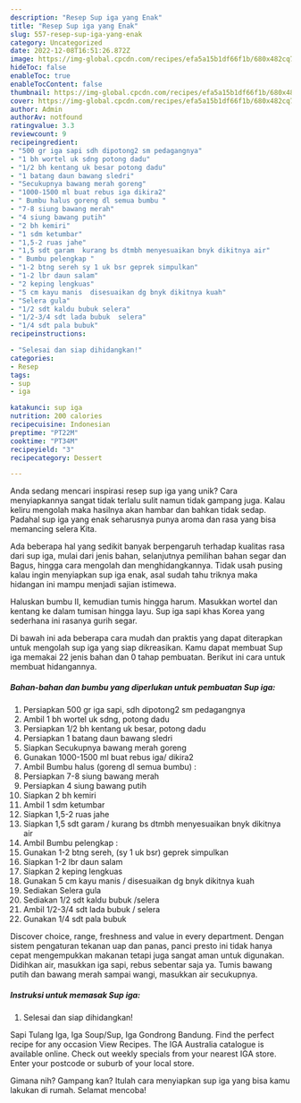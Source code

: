```yaml
---
description: "Resep Sup iga yang Enak"
title: "Resep Sup iga yang Enak"
slug: 557-resep-sup-iga-yang-enak
category: Uncategorized
date: 2022-12-08T16:51:26.872Z
image: https://img-global.cpcdn.com/recipes/efa5a15b1df66f1b/680x482cq70/sup-iga-foto-resep-utama.jpg
hideToc: false
enableToc: true
enableTocContent: false
thumbnail: https://img-global.cpcdn.com/recipes/efa5a15b1df66f1b/680x482cq70/sup-iga-foto-resep-utama.jpg
cover: https://img-global.cpcdn.com/recipes/efa5a15b1df66f1b/680x482cq70/sup-iga-foto-resep-utama.jpg
author: Admin
authorAv: notfound
ratingvalue: 3.3
reviewcount: 9
recipeingredient:
- "500 gr iga sapi sdh dipotong2 sm pedagangnya"
- "1 bh wortel uk sdng potong dadu"
- "1/2 bh kentang uk besar potong dadu"
- "1 batang daun bawang sledri"
- "Secukupnya bawang merah goreng"
- "1000-1500 ml buat rebus iga dikira2"
- " Bumbu halus goreng dl semua bumbu "
- "7-8 siung bawang merah"
- "4 siung bawang putih"
- "2 bh kemiri"
- "1 sdm ketumbar"
- "1,5-2 ruas jahe"
- "1,5 sdt garam  kurang bs dtmbh menyesuaikan bnyk dikitnya air"
- " Bumbu pelengkap "
- "1-2 btng sereh sy 1 uk bsr geprek simpulkan"
- "1-2 lbr daun salam"
- "2 keping lengkuas"
- "5 cm kayu manis  disesuaikan dg bnyk dikitnya kuah"
- "Selera gula"
- "1/2 sdt kaldu bubuk selera"
- "1/2-3/4 sdt lada bubuk  selera"
- "1/4 sdt pala bubuk"
recipeinstructions:

- "Selesai dan siap dihidangkan!"
categories:
- Resep
tags:
- sup
- iga

katakunci: sup iga 
nutrition: 200 calories
recipecuisine: Indonesian
preptime: "PT22M"
cooktime: "PT34M"
recipeyield: "3"
recipecategory: Dessert

---
```





Anda sedang mencari inspirasi resep sup iga yang unik? Cara menyiapkannya sangat tidak terlalu sulit namun tidak gampang juga. Kalau keliru mengolah maka hasilnya akan hambar dan bahkan tidak sedap. Padahal sup iga yang enak seharusnya punya aroma dan rasa yang bisa memancing selera Kita.





Ada beberapa hal yang sedikit banyak berpengaruh terhadap kualitas rasa dari sup iga, mulai dari jenis bahan, selanjutnya pemilihan bahan segar dan Bagus, hingga cara mengolah dan menghidangkannya. Tidak usah pusing kalau ingin menyiapkan sup iga enak,      asal sudah tahu triknya maka hidangan ini mampu menjadi sajian istimewa.














Haluskan bumbu II, kemudian tumis hingga harum. Masukkan wortel dan kentang ke dalam tumisan hingga layu. Sup iga sapi khas Korea yang sederhana ini rasanya gurih segar.






Di bawah ini ada beberapa cara mudah dan praktis yang dapat diterapkan untuk mengolah sup iga yang siap dikreasikan. Kamu dapat membuat Sup iga memakai 22 jenis bahan dan 0 tahap pembuatan. Berikut ini cara untuk membuat hidangannya.

<!--inarticleads1-->

##### Bahan-bahan dan bumbu yang diperlukan untuk pembuatan Sup iga:

1. Persiapkan 500 gr iga sapi, sdh dipotong2 sm pedagangnya
1. Ambil 1 bh wortel uk sdng, potong dadu
1. Persiapkan 1/2 bh kentang uk besar, potong dadu
1. Persiapkan 1 batang daun bawang sledri
1. Siapkan Secukupnya bawang merah goreng
1. Gunakan 1000-1500 ml buat rebus iga/ dikira2
1. Ambil  Bumbu halus (goreng dl semua bumbu) :
1. Persiapkan 7-8 siung bawang merah
1. Persiapkan 4 siung bawang putih
1. Siapkan 2 bh kemiri
1. Ambil 1 sdm ketumbar
1. Siapkan 1,5-2 ruas jahe
1. Siapkan 1,5 sdt garam / kurang bs dtmbh menyesuaikan bnyk dikitnya air
1. Ambil  Bumbu pelengkap :
1. Gunakan 1-2 btng sereh, (sy 1 uk bsr) geprek simpulkan
1. Siapkan 1-2 lbr daun salam
1. Siapkan 2 keping lengkuas
1. Gunakan 5 cm kayu manis / disesuaikan dg bnyk dikitnya kuah
1. Sediakan Selera gula
1. Sediakan 1/2 sdt kaldu bubuk /selera
1. Ambil 1/2-3/4 sdt lada bubuk / selera
1. Gunakan 1/4 sdt pala bubuk


Discover choice, range, freshness and value in every department. Dengan sistem pengaturan tekanan uap dan panas, panci presto ini tidak hanya cepat mengempukkan makanan tetapi juga sangat aman untuk digunakan. Didihkan air, masukkan iga sapi, rebus sebentar saja ya. Tumis bawang putih dan bawang merah sampai wangi, masukkan air secukupnya. 

<!--inarticleads2-->

##### Instruksi untuk memasak Sup iga:


1. Selesai dan siap dihidangkan!

Sapi Tulang Iga, Iga Soup/Sup, Iga Gondrong Bandung. Find the perfect recipe for any occasion View Recipes. The IGA Australia catalogue is available online. Check out weekly specials from your nearest IGA store. Enter your postcode or suburb of your local store. 

Gimana nih? Gampang kan? Itulah cara menyiapkan sup iga yang bisa kamu lakukan di rumah. Selamat mencoba!
